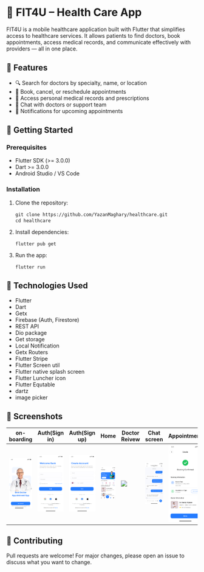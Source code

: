 <h1>🏥 FIT4U – Health Care App</h1>

<p>FIT4U is a mobile healthcare application built with Flutter that simplifies access to healthcare services. It allows patients to find doctors, book appointments, access medical records, and communicate effectively with providers — all in one place.</p>

<h2>📱 Features</h2>
<ul>
  <li>🔍 Search for doctors by specialty, name, or location</li>
  <li>📅 Book, cancel, or reschedule appointments</li>
  <li>📂 Access personal medical records and prescriptions</li>
  <li>💬 Chat with doctors or support team</li>
  <li>🔔 Notifications for upcoming appointments</li>
</ul>

<h2>🚀 Getting Started</h2>

<h3>Prerequisites</h3>
<ul>
  <li>Flutter SDK (>= 3.0.0)</li>
  <li>Dart >= 3.0.0</li>
  <li>Android Studio / VS Code</li>
</ul>

<h3>Installation</h3>
<ol>
  <li>Clone the repository:</li>
  <pre><code>git clone https://github.com/YazanMaghary/healthcare.git
cd healthcare</code></pre>

  <li>Install dependencies:</li>
  <pre><code>flutter pub get</code></pre>

  <li>Run the app:</li>
  <pre><code>flutter run</code></pre>
</ol>

<h2>🔧 Technologies Used</h2>
<ul>
  <li>Flutter</li>
  <li>Dart</li>
  <li>Getx</li>
  <li>Firebase (Auth, Firestore)</li>
  <li>REST API</li>
  <li>Dio package</li>
  <li>Get storage</li>
  <li>Local Notification</li>
  <li>Getx Routers</li>
  <li>Flutter Stripe</li>
  <li>Flutter Screen util</li>
  <li>Flutter native splash screen</li>
  <li>Flutter Luncher icon </li>
  <li>Flutter Equtable</li>
  <li>dartz</li>
  <li>image picker</li>
</ul>

<h2>📸 Screenshots</h2>
<table>
  <thead>
    <tr>
      <th>on-boarding</th>
      <th>Auth(Sign in)</th>
      <th>Auth(Sign up)</th>
      <th>Home</th>
      <th>Doctor Reivew</th>
      <th>Chat screen</th>
      <th>Appointment</th>
      <th>Profile</th>
    </tr>
  </thead>
  <tbody>
    <tr>
      <td><img src="screenShots/Onboarding.png" width="150"/>
      </td>
      <td><img src="screenShots/Sign In.png" width="150"/>
      </td>
      </td>
      <td> <img src="screenShots/Sign Up.png" width="150"/>
      </td>
      <td><img src="screenShots/Homepage.png" width="150"/>
      </td>
      <td><img src="screenShots/screenShots/Review.png" width="150"/></td>
      <td><img src="screenShots/Conversation.png" width="150"/></td>
      <td><img src="screenShots/Booking Details.png" width="150"/></td>
      <td><img src="screenShots/Profile.png" width="150"/></td>
    </tr>
  </tbody>
</table>

<h2>🙌 Contributing</h2>
<p>Pull requests are welcome! For major changes, please open an issue to discuss what you want to change.</p>
